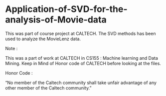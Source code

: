 # Application-of-SVD-for-the-analysis-of-Movie-data

This was part of course project at CALTECH. The SVD methods has been used to analyze the MovieLenz data. 

Note :

This was a part of work at CALTECH in CS155 : Machine learning and Data Mining. Keep in Mind of Honor code of CALTECH before looking at the files.

Honor Code :

“No member of the Caltech community shall take unfair advantage of any other member of the Caltech community.”
